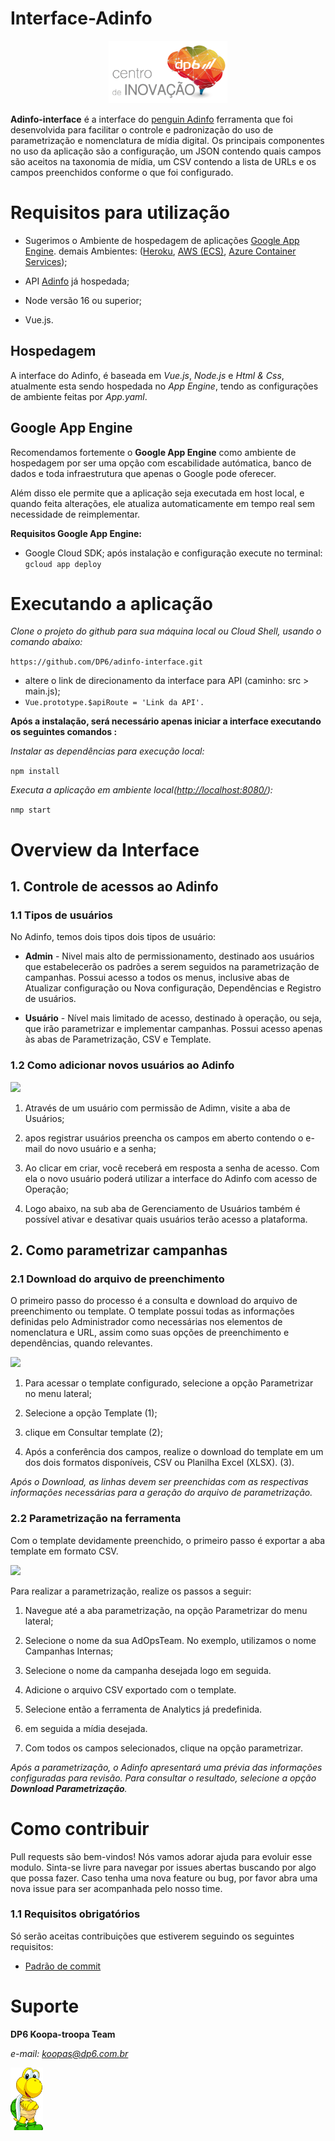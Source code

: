 # Interface-Adinfo

<div  align="center">  <img  src="https://raw.githubusercontent.com/DP6/templates-centro-de-inovacoes/main/public/images/centro_de_inovacao_dp6.png"  height="100px"  />  </div>

**Adinfo-interface** é a interface do [penguin Adinfo](https://github.com/DP6/penguin-adinfo) ferramenta que foi desenvolvida para facilitar o controle e padronização do uso de parametrização e nomenclatura de mídia digital. Os principais componentes no uso da aplicação são a configuração, um JSON contendo quais campos são aceitos na taxonomia de mídia, um CSV contendo a lista de URLs e os campos preenchidos conforme o que foi configurado.
# Requisitos para utilização

- Sugerimos o Ambiente de hospedagem de aplicações [Google App Engine](https://cloud.google.com/appengine?utm_source=google&utm_medium=cpc&utm_campaign=latam-BR-all-pt-dr-SKWS-all-all-trial-e-dr-1011454-LUAC0008679&utm_content=text-ad-none-any-DEV_c-CRE_429626774325-ADGP_Hybrid%20%7C%20SKWS%20-%20EXA%20%7C%20Txt%20~%20Compute_App-Engine-KWID_43700040369789872-kwd-359982465286&utm_term=KW_app%20engine-ST_App%20Engine&gclid=Cj0KCQjw3eeXBhD7ARIsAHjssr_cyDm7Ya38V6I8-BcE6voMScPtjvVzlNVGBA6ojNy62oGmesxhBmIaAjHpEALw_wcB&gclsrc=aw.ds). demais Ambientes: ([Heroku](https://www.heroku.com/), [AWS (ECS)](https://aws.amazon.com/pt/free/?all-free-tier.sort-by=item.additionalFields.SortRank&all-free-tier.sort-order=asc&awsf.Free%20Tier%20Types=*all&awsf.Free%20Tier%20Categories=categories#compute&trk=b6664494-006e-43c0-8c10-90b5933786ac&sc_channel=ps&sc_campaign=acquisition&sc_medium=ACQ-P%7CPS-GO%7CNon-Brand%7CDesktop%7CSU%7CCompute%7CSolution%7CBR%7CPT%7CText&s_kwcid=AL!4422!3!589951437530!p!!g!!servi%C3%A7o%20de%20hospedagem&ef_id=Cj0KCQjw3eeXBhD7ARIsAHjssr9WRQ-E-HQzwFNMMxch0__BsklfRKjyQe45XxILOpWR5Kvpr5nLpR8aAkuwEALw_wcB:G:s&s_kwcid=AL!4422!3!589951437530!p!!g!!servi%C3%A7o%20de%20hospedagem), [Azure Container Services](https://azure.microsoft.com/pt-br/products/category/containers/));

- API [Adinfo](https://github.com/DP6/penguin-adinfo#instala%C3%A7%C3%A3o) já hospedada;

- Node versão 16 ou superior;

- Vue.js.

## Hospedagem

A interface do Adinfo, é baseada em *Vue.js*, *Node.js* e *Html & Css*, atualmente esta sendo hospedada no *App Engine*, tendo as configurações de ambiente feitas por *App.yaml*.

## Google App Engine

Recomendamos fortemente o **Google App Engine** como ambiente de hospedagem por ser uma opção com escabilidade autómatica, banco de dados e toda infraestrutura que apenas o Google pode oferecer.

Além disso ele permite que a aplicação seja executada em host local, e quando feita alterações, ele atualiza automaticamente em tempo real sem necessidade de reimplementar.

  **Requisitos Google App Engine:**

- Google Cloud SDK;
após instalação e configuração execute no terminal:
``gcloud app deploy``

# Executando a aplicação

*Clone o projeto do github para sua máquina local ou Cloud Shell, usando o comando abaixo:*

``https://github.com/DP6/adinfo-interface.git``

- altere o link de direcionamento da interface para API (caminho:  src > main.js);
- ``Vue.prototype.$apiRoute = 'Link da API'.``
  
**Após a instalação, será necessário apenas iniciar a interface executando os seguintes comandos :**

*Instalar as dependências para execução local:*

``npm install``

*Executa a aplicação em ambiente local(<http://localhost:8080/>):*

``nmp start``

# Overview da Interface

## 1. Controle de acessos ao Adinfo

### **1.1 Tipos de usuários**

No Adinfo, temos dois tipos dois tipos de usuário:

- **Admin** - Nivel mais alto de permissionamento, destinado aos usuários que estabelecerão os padrões a serem seguidos na parametrização de campanhas. Possui acesso a todos os menus, inclusive abas de Atualizar configuração ou Nova configuração, Dependências e Registro de usuários.

- **Usuário** - Nível mais limitado de acesso, destinado à operação, ou seja, que irão parametrizar e implementar campanhas. Possui acesso apenas às abas de Parametrização, CSV e Template.

### 1.2 Como adicionar novos usuários ao Adinfo

![](https://lh4.googleusercontent.com/d5WKB29ZulGuVLJ4K4jixKZltp9bvFqT8WwYLvcBLDFvpxkhDnh4cif3n3YnOVEfMOf2DzeXwjYOPLvT4HDy3qM3pKq4gK78VN2Qhy8_Yydcq0fe2PiKGOfWhiVP_za0IiuLMtlZOcKpqCKfjybljSc)

1. Através de um usuário com permissão de Adimn, visite a aba de Usuários;

2. apos registrar usuários preencha os campos em aberto contendo o e-mail do novo usuário e a senha;

3. Ao clicar em criar, você receberá em resposta a senha de acesso. Com ela o novo usuário poderá utilizar a interface do Adinfo com acesso de Operação;

4. Logo abaixo, na sub aba de Gerenciamento de Usuários também é possível ativar e desativar quais usuários terão acesso a plataforma.

## 2. Como parametrizar campanhas

### 2.1 **Download do arquivo de preenchimento**

O primeiro passo do processo é a consulta e download do arquivo de preenchimento ou template. O template possui todas as informações definidas pelo Administrador como necessárias nos elementos de nomenclatura e URL, assim como suas opções de preenchimento e dependências, quando relevantes.

![](https://lh4.googleusercontent.com/63IHzxnijB35AAeFEVIf_IIy-JWaod0WR9C8ra7klCww9Vw1SuOEKok50yJxDNo-Siki8lTpSrKIXWSlTjwe77avvap1nL-rCUze9iu4NxKAZaJdpp19-tcVHsZfivh9vO0nACfvDJNlJWPoSWG-nGs)

1. Para acessar o template configurado, selecione a opção Parametrizar no menu lateral;

2. Selecione a opção Template (1);

3. clique em Consultar template (2);

4. Após a conferência dos campos, realize o download do template em um dos dois formatos disponíveis, CSV ou Planilha Excel (XLSX). (3).

*Após o Download, as linhas devem ser preenchidas com as respectivas informações necessárias para a geração do arquivo de parametrização.*

### 2.2 Parametrização na ferramenta

Com o template devidamente preenchido, o primeiro passo é exportar a aba template em formato CSV.

![](https://lh4.googleusercontent.com/ZbMQAkBd6a7gciJHZn_iMuqdlA8KkXMBNoQyHC7n757Hnw0s01LtR_oHBKQCfVfa0lDfPUZLthVQ5XLRC7UeumwSQQSBZzBVCQbQb8znKog_4m6oXcyozZK4rNV5kM4nXkWZbQtmG1OwrwLWKDVV_mc)

Para realizar a parametrização, realize os passos a seguir:

1. Navegue até a aba parametrização, na opção Parametrizar do menu lateral;

2. Selecione o nome da sua AdOpsTeam. No exemplo, utilizamos o nome Campanhas Internas;

3. Selecione o nome da campanha desejada logo em seguida.

4. Adicione o arquivo CSV exportado com o template.

6. Selecione então a ferramenta de Analytics já predefinida.

7. em seguida a mídia desejada.

8. Com todos os campos selecionados, clique na opção parametrizar.

*Após a parametrização, o Adinfo apresentará uma prévia das informações configuradas para revisão. Para consultar o resultado, selecione a opção **Download Parametrização**.*

# Como contribuir

Pull requests são bem-vindos! Nós vamos adorar ajuda para evoluir esse modulo. Sinta-se livre para navegar por issues abertas buscando por algo que possa fazer. Caso tenha uma nova feature ou bug, por favor abra uma nova issue para ser acompanhada pelo nosso time.

### 1.1 Requisitos obrigatórios

Só serão aceitas contribuições que estiverem seguindo os seguintes requisitos:

- [Padrão de commit](https://www.conventionalcommits.org/en/v1.0.0/)

# Suporte

**DP6 Koopa-troopa Team**

_e-mail: [koopas@dp6.com.br](mailto:koopas@dp6.com.br)_

<img  src="https://raw.githubusercontent.com/DP6/templates-centro-de-inovacoes/main/public/images/koopa.png"  height="100"  />
